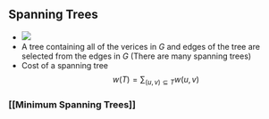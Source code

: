 
## Spanning Trees
- ![](https://i.imgur.com/s6S9ONs.png)
- A tree containing all of the verices in $G$ and edges of the tree are selected from the edges in $G$ (There are many spanning trees)
- Cost of a spanning tree$$w(T)=\sum_{(u,v)\subseteq T}w(u,v)$$
### [[Minimum Spanning Trees]]
